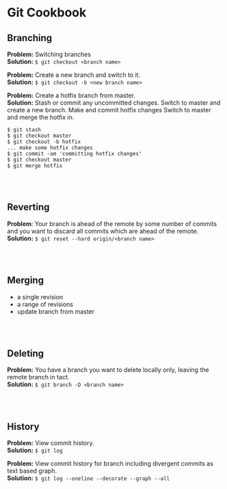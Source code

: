 # Git Cookbook  

## Branching
**Problem:** Switching branches  
**Solution:** `$ git checkout <branch name>`

**Problem:** Create a new branch and switch to it.  
**Solution:** `$ git checkout -b <new branch name>`


**Problem:** Create a hotfix branch from master.  
**Solution:** Stash or commit any uncommitted changes. Switch to master and create a new branch. Make and commit hotfix changes
Switch to master and merge the hotfix in.
~~~
$ git stash
$ git checkout master
$ git checkout -b hotfix
... make some hotfix changes
$ git commit -am 'committing hotfix changes'
$ git checkout master
$ git merge hotfix
~~~ 

<br/></br>
## Reverting
**Problem**: Your branch is ahead of the remote by some number of commits and you want to discard all commits which are 
ahead of the remote.  
**Solution:** `$ git reset --hard origin/<branch name>`



<br/></br>
## Merging
* a single revision 
* a range of revisions
* update branch from master


<br/></br>
## Deleting
**Problem:** You have a branch you want to delete locally only, leaving the remote branch
in tact.  
**Solution:** `$ git branch -D <branch name>`


<br/></br>
## History
**Problem:** View commit history.  
**Solution:** `$ git log`  

**Problem:** View commit history for branch including divergent commits as text based graph.  
**Solution:** `$ git log --oneline --decorate --graph --all`  

